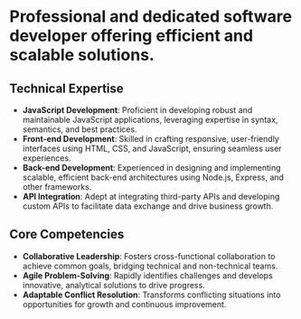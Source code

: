 # Professional and dedicated software developer offering efficient and scalable solutions.

## Technical Expertise

- **JavaScript Development**: Proficient in developing robust and maintainable JavaScript applications, leveraging expertise in syntax, semantics, and best practices.
- **Front-end Development**: Skilled in crafting responsive, user-friendly interfaces using HTML, CSS, and JavaScript, ensuring seamless user experiences.
- **Back-end Development**: Experienced in designing and implementing scalable, efficient back-end architectures using Node.js, Express, and other frameworks.
- **API Integration**: Adept at integrating third-party APIs and developing custom APIs to facilitate data exchange and drive business growth.

## Core Competencies

- **Collaborative Leadership**: Fosters cross-functional collaboration to achieve common goals, bridging technical and non-technical teams.
- **Agile Problem-Solving**: Rapidly identifies challenges and develops innovative, analytical solutions to drive progress.
- **Adaptable Conflict Resolution**: Transforms conflicting situations into opportunities for growth and continuous improvement.
